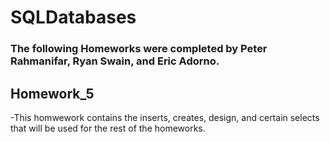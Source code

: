 # SQLDatabases

### The following Homeworks were completed by Peter Rahmanifar, Ryan Swain, and Eric Adorno.

## Homework_5 

-This homwework contains the inserts, creates, design, and certain selects that will be used for the rest of the homeworks.
